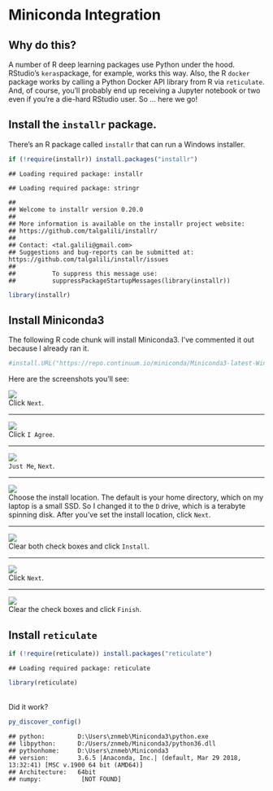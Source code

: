 Miniconda Integration
================

## Why do this?

A number of R deep learning packages use Python under the hood.
RStudio’s `keras`package, for example, works this way. Also, the R
`docker` package works by calling a Python Docker API library from R via
`reticulate`. And, of course, you’ll probably end up receiving a Jupyter
notebook or two even if you’re a die-hard RStudio user. So … here we
go\!

## Install the `installr` package.

There’s an R package called `installr` that can run a Windows installer.

``` r
if (!require(installr)) install.packages("installr")
```

    ## Loading required package: installr

    ## Loading required package: stringr

    ## 
    ## Welcome to installr version 0.20.0
    ## 
    ## More information is available on the installr project website:
    ## https://github.com/talgalili/installr/
    ## 
    ## Contact: <tal.galili@gmail.com>
    ## Suggestions and bug-reports can be submitted at: https://github.com/talgalili/installr/issues
    ## 
    ##          To suppress this message use:
    ##          suppressPackageStartupMessages(library(installr))

``` r
library(installr)
```

## Install Miniconda3

The following R code chunk will install Miniconda3. I’ve commented it
out because I already ran
it.

``` r
#install.URL("https://repo.continuum.io/miniconda/Miniconda3-latest-Windows-x86_64.exe")
```

Here are the screenshots you’ll
see:

![](screenshots/2018-08-31%2016_12_57-Miniconda3%204.5.4%20\(64-bit\)%20Setup.png)<!-- -->
<br>Click
`Next`.

-----

![](screenshots/2018-08-31%2016_13_57-Miniconda3%204.5.4%20\(64-bit\)%20Setup.png)<!-- -->
<br>Click `I
Agree`.

-----

![](screenshots/2018-08-31%2016_14_23-Miniconda3%204.5.4%20\(64-bit\)%20Setup.png)<!-- -->
<br>`Just Me`,
`Next`.

-----

![](screenshots/2018-08-31%2016_16_11-Miniconda3%204.5.4%20\(64-bit\)%20Setup.png)<!-- -->
<br>Choose the install location. The default is your home directory,
which on my laptop is a small SSD. So I changed it to the `D` drive,
which is a terabyte spinning disk. After you’ve set the install
location, click
`Next`.

-----

![](screenshots/2018-08-31%2016_18_47-Miniconda3%204.5.4%20\(64-bit\)%20Setup.png)<!-- -->
<br>Clear both check boxes and click
`Install`.

-----

![](screenshots/2018-08-31%2016_21_12-Miniconda3%204.5.4%20\(64-bit\)%20Setup.png)<!-- -->
<br>Click
`Next`.

-----

![](screenshots/2018-08-31%2016_21_44-Miniconda3%204.5.4%20\(64-bit\)%20Setup.png)<!-- -->
<br>Clear the check boxes and click `Finish`.

## Install `reticulate`

``` r
if (!require(reticulate)) install.packages("reticulate")
```

    ## Loading required package: reticulate

``` r
library(reticulate)
```

<br>Did it work?

``` r
py_discover_config()
```

    ## python:         D:\Users\znmeb\Miniconda3\python.exe
    ## libpython:      D:/Users/znmeb/Miniconda3/python36.dll
    ## pythonhome:     D:\Users\znmeb\Miniconda3
    ## version:        3.6.5 |Anaconda, Inc.| (default, Mar 29 2018, 13:32:41) [MSC v.1900 64 bit (AMD64)]
    ## Architecture:   64bit
    ## numpy:           [NOT FOUND]
